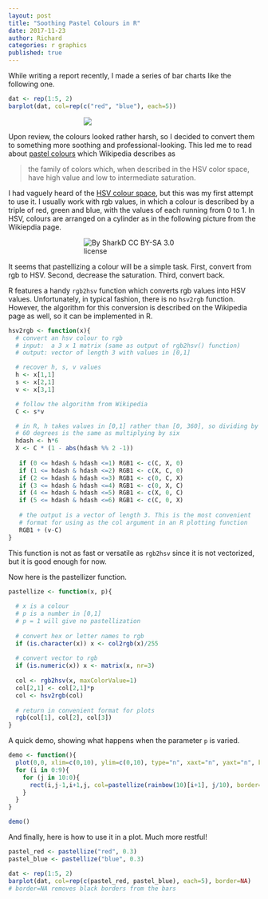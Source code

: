 ```yaml
---
layout: post
title: "Soothing Pastel Colours in R"
date: 2017-11-23
author: Richard
categories: r graphics
published: true
---
```

While writing a report recently, I made a series of bar charts like the following one.

```r
dat <- rep(1:5, 2)
barplot(dat, col=rep(c("red", "blue"), each=5))
```
<div style="width:40%; margin:0 auto;">
 <img src="../blog/images/2017/barplot1.png" />
</div>

Upon review, the colours looked rather harsh, so I decided to convert them to something more soothing and professional-looking.
This led me to read about [pastel colours](https://en.wikipedia.org/wiki/Pastel_(color)) which Wikipedia describes as

> the family of colors which, when described in the HSV color space, have high value and low to intermediate saturation.

I had vaguely heard of the [HSV colour space](https://en.wikipedia.org/wiki/HSL_and_HSV), but this was my first attempt to use it. I 
usually work with rgb values, in which a colour is described by a triple of red, green and blue, with the values of each running from 
0 to 1. In HSV, colours are arranged on a cylinder as in the following picture from the Wikiepdia page.

<div style="width:40%; margin:0 auto;">
 <img src="https://upload.wikimedia.org/wikipedia/commons/0/0d/HSV_color_solid_cylinder_alpha_lowgamma.png" title="By SharkD CC BY-SA 3.0 license"/>
</div>

It seems that pastellizing a colour will be a simple task. First, convert from rgb to HSV. Second, decrease the saturation. Third, 
convert back.

R features a handy `rgb2hsv` function which converts rgb values into HSV values. Unfortunately, in typical fashion, there is no
`hsv2rgb` function. However, the algorithm for this conversion is described on the Wikipedia page as well, so it can be implemented
in R.

```r
hsv2rgb <- function(x){  
  # convert an hsv colour to rgb  
  # input:  a 3 x 1 matrix (same as output of rgb2hsv() function)  
  # output: vector of length 3 with values in [0,1]    

  # recover h, s, v values  
  h <- x[1,1]  
  s <- x[2,1]  
  v <- x[3,1]    

  # follow the algorithm from Wikipedia  
  C <- s*v   

  # in R, h takes values in [0,1] rather than [0, 360], so dividing by  
  # 60 degrees is the same as multiplying by six  
  hdash <- h*6  
  X <- C * (1 - abs(hdash %% 2 -1))
  
   if (0 <= hdash & hdash <=1) RGB1 <- c(C, X, 0)  
   if (1 <= hdash & hdash <=2) RGB1 <- c(X, C, 0)  
   if (2 <= hdash & hdash <=3) RGB1 <- c(0, C, X)  
   if (3 <= hdash & hdash <=4) RGB1 <- c(0, X, C)  
   if (4 <= hdash & hdash <=5) RGB1 <- c(X, 0, C)  
   if (5 <= hdash & hdash <=6) RGB1 <- c(C, 0, X)    
 
   # the output is a vector of length 3. This is the most convenient  
   # format for using as the col argument in an R plotting function  
   RGB1 + (v-C)
}
```
This function is not as fast or versatile as `rgb2hsv` since it is not vectorized, but it is good enough for now. 

Now here is the pastellizer function.

```r
pastellize <- function(x, p){
  
  # x is a colour
  # p is a number in [0,1]
  # p = 1 will give no pastellization
  
  # convert hex or letter names to rgb
  if (is.character(x)) x <- col2rgb(x)/255
  
  # convert vector to rgb
  if (is.numeric(x)) x <- matrix(x, nr=3)
  
  col <- rgb2hsv(x, maxColorValue=1)
  col[2,1] <- col[2,1]*p
  col <- hsv2rgb(col)
  
  # return in convenient format for plots
  rgb(col[1], col[2], col[3])
}
```
A quick demo, showing what happens when the parameter `p` is varied.

```r
demo <- function(){
  plot(0,0, xlim=c(0,10), ylim=c(0,10), type="n", xaxt="n", yaxt="n", bty="n", xlab="", ylab="")
  for (i in 0:9){
    for (j in 10:0){
      rect(i,j-1,i+1,j, col=pastellize(rainbow(10)[i+1], j/10), border=NA)
    }
  }
}

demo()
```
And finally, here is how to use it in a plot. Much more restful!

```r
pastel_red <- pastellize("red", 0.3)
pastel_blue <- pastellize("blue", 0.3)

dat <- rep(1:5, 2)
barplot(dat, col=rep(c(pastel_red, pastel_blue), each=5), border=NA)
# border=NA removes black borders from the bars
```
